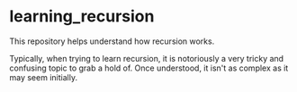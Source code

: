 # learning_recursion
This repository helps understand how recursion works.

Typically, when trying to learn recursion, it is notoriously a very tricky and confusing topic to grab a hold of. Once understood, it isn't as complex as it may seem initially.
